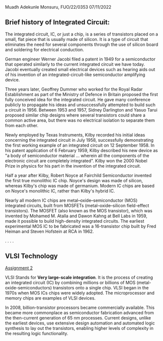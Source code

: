 Muadh Adekunle Monsuru, FUO/22/0353  07/11/2022

## Brief history of Integrated Circuit:

The integrated circuit, IC, or just a chip, is a series of transistors placed on a small, flat piece that is usually made of silicon. It is a type of circuit that eliminates the need for several components through the use of silicon board and soldering for electrical conduction.

German engineer Werner Jacobi filed a patent in 1949 for a semiconductor that operated similarly to the current integrated circuit we have today. Jacobi eventually created small electrical devices such as hearing aids out of his invention of an integrated-circuit-like semiconductor amplifying device. 

Three years later, Geoffrey Dummer who worked for the Royal Radar Establishment as part of the Ministry of Defence in Britain proposed the first fully conceived idea for the integrated circuit. He gave many conference publicly to propagate his ideas and unsuccessfully attempted to build such a circuit in 1956. Between 1953 and 1957, Sidney Darlington and Yasuo Tarui proposed similar chip designs where several transistors could share a common active area, but there was no electrical isolation to separate them from each other.

Newly employed by Texas Instruments, Kilby recorded his initial ideas concerning the integrated circuit in July 1958, successfully demonstrating the first working example of an integrated circuit on 12 September 1958. In his patent application of 6 February 1959, Kilby described his new device as "a body of semiconductor material … wherein all the components of the electronic circuit are completely integrated". Kilby won the 2000 Nobel Prize in physics for his part in the invention of the integrated circuit.

Half a year after Kilby, Robert Noyce at Fairchild Semiconductor invented the first true monolithic IC chip. Noyce's design was made of silicon, whereas Kilby's chip was made of germanium.  Modern IC chips are based on Noyce's monolithic IC, rather than Kilby's hybrid IC.

Nearly all modern IC chips are metal–oxide–semiconductor (MOS) integrated circuits, built from MOSFETs (metal–oxide–silicon field-effect transistors). The MOSFET (also known as the MOS transistor), which was invented by Mohamed M. Atalla and Dawon Kahng at Bell Labs in 1959, made it possible to build high-density integrated circuits.  The earliest experimental MOS IC to be fabricated was a 16-transistor chip built by Fred Heiman and Steven Hofstein at RCA in 1962.

.
.
.
.

## VLSI Technology 

[Assignment 2](CPS%20205/Assignment%202.md)

VLSI Stands for **Very large-scale integration**. It is the process of creating an integrated circuit (IC) by combining millions or billions of MOS (metal-oxide-semiconductors) transistors onto a single chip. VLSI began in the 1970s when MOS ICs chips were widely adopted. The microprocessor and memory chips are examples of VLSI devices.

In 2008, billion-transistor processors became commercially available. This became more commonplace as semiconductor fabrication advanced from the then-current generation of 65 nm processes. Current designs, unlike the earliest devices, use extensive design automation and automated logic synthesis to lay out the transistors, enabling higher levels of complexity in the resulting logic functionality.

